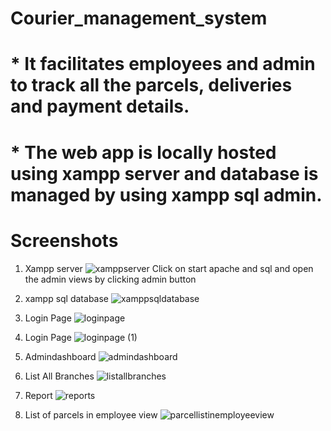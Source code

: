 # Courier_management_system
#  * It facilitates employees and admin to track all the parcels, deliveries and payment details.
#  * The web app is locally hosted using xampp server and database is managed by using xampp sql admin.
# Screenshots
1. Xampp server
![xamppserver](https://github.com/ankitjha0021/Courier_management_system/assets/121630794/44dd7147-02e1-4479-9077-6e0481ddc768)
Click on start apache and sql and open the admin views by clicking admin button
2. xampp sql database
![xamppsqldatabase](https://github.com/ankitjha0021/Courier_management_system/assets/121630794/9d4e720f-2bdd-49a7-8027-0dcfab5aacd7)

3. Login Page
   ![loginpage](https://github.com/ankitjha0021/Courier_management_system/assets/121630794/63d3dfd7-6eca-4dfe-8d65-99c1f6777e60)
4. Login Page
   ![loginpage (1)](https://github.com/ankitjha0021/Courier_management_system/assets/121630794/4649e2c7-f475-4853-b59f-0bc4e4ed8254)
5. Admindashboard
   ![admindashboard](https://github.com/ankitjha0021/Courier_management_system/assets/121630794/459150ab-ca99-455c-a4f9-a785845d9bbc)

6. List All Branches
  ![listallbranches](https://github.com/ankitjha0021/Courier_management_system/assets/121630794/fe6b65bd-48fe-4eea-9a21-a13a065a5f98)
7. Report
   ![reports](https://github.com/ankitjha0021/Courier_management_system/assets/121630794/2ffeb5dd-c5f5-4eb8-9528-ffc65fd51a5a)
8. List of parcels in employee view
   ![parcellistinemployeeview](https://github.com/ankitjha0021/Courier_management_system/assets/121630794/72ebe6ab-bda4-4f6f-90c5-684d64bc956c)






